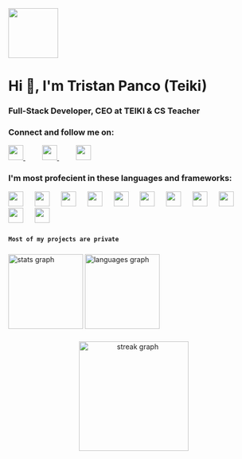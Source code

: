 <img width="100px" src="https://i.imgur.com/rk9CW9u.png" />
<h1 align="left">Hi 👋, I'm Tristan Panco (Teiki)</h1>
<h3 align="left">Full-Stack Developer, CEO at TEIKI & CS Teacher</h3>

###

<h3 align="left">Connect and follow me on:</h3>
<p align="left">
<a style="padding-right:15px" href="https://linkedin.com/in/tristan-teiki" target="blank">
  <img width="30px" src="https://cdn.worldvectorlogo.com/logos/linkedin-icon-2.svg" />
</a>
  <img width="15px" />
<a style="padding-right:15px" href="https://www.youtube.com/@teiki404" target="blank">
  <img width="30px" src="https://cdn.worldvectorlogo.com/logos/youtube-icon-5.svg" />
</a>
  <img width="15px" />
<a style="padding-right:15px" href="https://www.twitch.tv/teiki404" target="blank">
  <img width="30px" src="https://cdn.worldvectorlogo.com/logos/twitch-purple.svg" />
</a>
</p>

###

<h3 align="left">I'm most profecient in these languages and frameworks:</h3>
<p align="left">
  <img width="30px" src="https://cdn.jsdelivr.net/gh/devicons/devicon@latest/icons/html5/html5-original.svg" />
  <img width="15px" />
  <img width="30px" src="https://cdn.jsdelivr.net/gh/devicons/devicon@latest/icons/css3/css3-original.svg" />
  <img width="15px" />
  <img width="30px" src="https://cdn.jsdelivr.net/gh/devicons/devicon@latest/icons/javascript/javascript-original.svg" />
  <img width="15px" />
  <img width="30px" src="https://cdn.jsdelivr.net/gh/devicons/devicon@latest/icons/php/php-original.svg" />
  <img width="15px" />
  <img width="30px" src="https://cdn.jsdelivr.net/gh/devicons/devicon@latest/icons/mysql/mysql-original-wordmark.svg" />
  <img width="15px" />
  <img width="30px" src="https://cdn.jsdelivr.net/gh/devicons/devicon@latest/icons/react/react-original.svg" />
  <img width="15px" />
  <img width="30px" src="https://cdn.jsdelivr.net/gh/devicons/devicon@latest/icons/laravel/laravel-original.svg" />
  <img width="15px" />
  <img width="30px" src="https://cdn.jsdelivr.net/gh/devicons/devicon@latest/icons/git/git-original.svg" />
  <img width="15px" />
  <img width="30px" src="https://cdn.jsdelivr.net/gh/devicons/devicon@latest/icons/docker/docker-original.svg" />
  <img width="15px" />
  <img width="30px" src="https://cdn.jsdelivr.net/gh/devicons/devicon@latest/icons/amazonwebservices/amazonwebservices-original-wordmark.svg" />
  <img width="15px" />
  <img width="30px" src="https://cdn.jsdelivr.net/gh/devicons/devicon@latest/icons/postman/postman-original.svg" />
</p>

###

**` Most of my projects are private `**

###

<div align="left">
  <img src="https://github-readme-stats.vercel.app/api?username=mrteiki&hide_title=false&hide_rank=false&show_icons=true&include_all_commits=true&count_private=true&disable_animations=false&theme=dracula&locale=en&hide_border=false&order=1" height="150" alt="stats graph"  />
  <img src="https://github-readme-stats.vercel.app/api/top-langs?username=mrteiki&locale=en&hide_title=false&layout=compact&card_width=320&langs_count=5&theme=dracula&hide_border=false&order=2" height="150" alt="languages graph"  />
</div>

###

<div align="center">
  <img src="https://streak-stats.demolab.com?user=mrteiki&locale=en&mode=daily&theme=dark&hide_border=false&border_radius=5&order=3" height="220" alt="streak graph"  />
</div>
